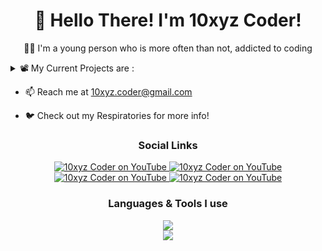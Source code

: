 <h1 align="center"> 👋 Hello There! I'm 10xyz Coder! </h1>
<p align="center">
 👨‍💻 I'm a young person who is more often than not, addicted to coding
</p>
<details>
<summary>📽️ My Current Projects are :</summary>
<p>
	
* 🤖 A Fun Discord Bot - Called DFisher. [Invite it here](https://discord.com/api/oauth2/authorize?client_id=1033282986096996393&permissions=515933469760&scope=bot%20applications.commands "DFisher Invite")
	
* 🎮 A Fan Game based off Hollow Knight. [Check Development here](https://gamejolt.com/games/hk/771880 "Son of Hallownest")

* 🚀 A Web-Based Programming Language called Syntax
</p>
</details>

* 📫 Reach me at [10xyz.coder@gmail.com](mailto:10xyz.coder@gmail.com?subject=Hello%20There!&body=Type%20your%20message%20here!%0D%0A%0D%0ASent%20from%20https%3A%2F%2Fgithub.com%2F10xyz-coder%20with%20%F0%9F%A7%A1 "Send a mail!")
    
* 🐦 Check out my Respiratories for more info!
<h3 align="center">
 Social Links 
</h3>
 <p align="center">
 <a href="https://www.youtube.com/channel/UCXVoHjs5ac-4q1PAg-Ziq2Q">
    <img title="YouTube"
src="https://img.shields.io/badge/YouTube-FF0000?style=for-the-badge&logo=youtube&logoColor=white"
    border="0" alt="10xyz Coder on YouTube" />
</a>

 <a href="https://www.hackerrank.com/10xyz_coder">
    <img title="Hackerrank"
src="https://img.shields.io/badge/-Hackerrank-2EC866?style=for-the-badge&logo=HackerRank&logoColor=white7"
    border="0"alt="10xyz Coder on YouTube" />
</a>

 <a href="https://twitter.com/10xyzCoder">
    <img title="Twitter"
src="https://img.shields.io/badge/Twitter-1DA1F2?style=for-the-badge&logo=twitter&logoColor=white"
    border="0" alt="10xyz Coder on YouTube" />
</a>

 <a href="https://10xyz.itch.io">
    <img title="Itch.io"
src="https://img.shields.io/badge/Itch.io-FA5C5C?style=for-the-badge&logo=itchdotio&logoColor=white"
    border="0" alt="10xyz Coder on YouTube" />
</a>
</p>

<h3 align="center">
 Languages & Tools I use
</h3>
<p align="center">
  <a href="#">
    <img src="https://skillicons.dev/icons?i=codepen,discord,bots,express,godot,html,css,js,nodejs,py,vscode" />
  </a> <br>
<img src="https://github-readme-stats.vercel.app/api/top-langs/?username=10xyz-coder&theme=blue-green"></img>
</p>


